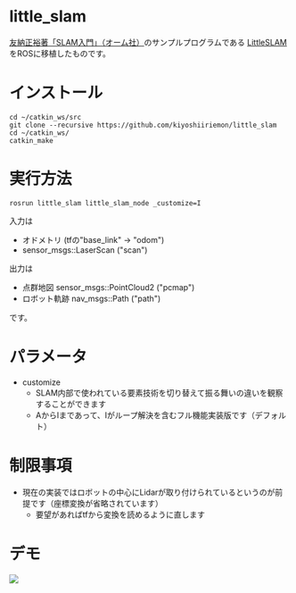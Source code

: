 # little_slam
[友納正裕著「SLAM入門」（オーム社）](https://www.ohmsha.co.jp/book/9784274221668/)のサンプルプログラムである
[LittleSLAM](https://github.com/furo-org/LittleSLAM.git)をROSに移植したものです。

# インストール
```
cd ~/catkin_ws/src
git clone --recursive https://github.com/kiyoshiiriemon/little_slam
cd ~/catkin_ws/
catkin_make
``` 

# 実行方法
```
rosrun little_slam little_slam_node _customize=I
```
入力は
- オドメトリ (tfの"base_link" -> "odom")
- sensor_msgs::LaserScan ("scan")

出力は
- 点群地図 sensor_msgs::PointCloud2 ("pcmap")
- ロボット軌跡 nav_msgs::Path ("path")

です。

# パラメータ
- customize
   - SLAM内部で使われている要素技術を切り替えて振る舞いの違いを観察することができます
   - AからIまであって、Iがループ解決を含むフル機能実装版です（デフォルト）
   
# 制限事項
 - 現在の実装ではロボットの中心にLidarが取り付けられているというのが前提です（座標変換が省略されています）
    - 要望があればtfから変換を読めるように直します
   
# デモ
[![](https://img.youtube.com/vi/imZT1B95MiQ/0.jpg)](https://www.youtube.com/watch?v=imZT1B95MiQ)

